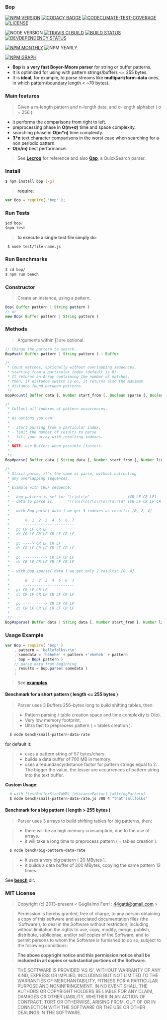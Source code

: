 ### Bop

[![NPM VERSION](http://img.shields.io/npm/v/bop.svg?style=flat)](https://www.npmjs.org/package/bop)
[![CODACY BADGE](https://img.shields.io/codacy/b18ed7d95b0a4707a0ff7b88b30d3def.svg?style=flat)](https://www.codacy.com/public/44gatti/bop)
[![CODECLIMATE-TEST-COVERAGE](https://img.shields.io/codeclimate/coverage/github/rootslab/bop.svg?style=flat)](https://codeclimate.com/github/rootslab/bop)
[![LICENSE](http://img.shields.io/badge/license-MIT-blue.svg?style=flat)](https://github.com/rootslab/bop#mit-license)

![NODE VERSION](https://img.shields.io/node/v/bop.svg)
[![TRAVIS CI BUILD](http://img.shields.io/travis/rootslab/bop.svg?style=flat)](http://travis-ci.org/rootslab/bop)
[![BUILD STATUS](http://img.shields.io/david/rootslab/bop.svg?style=flat)](https://david-dm.org/rootslab/bop)
[![DEVDEPENDENCY STATUS](http://img.shields.io/david/dev/rootslab/bop.svg?style=flat)](https://david-dm.org/rootslab/bop#info=devDependencies)

[![NPM MONTHLY](http://img.shields.io/npm/dm/bop.svg?style=flat)](http://npm-stat.com/charts.html?package=bop)
![NPM YEARLY](https://img.shields.io/npm/dy/bop.svg)

[![NPM GRAPH](https://nodei.co/npm/bop.png?downloads=true&downloadRank=true&stars=true)](https://nodei.co/npm/bop/)

 * __Bop__ is a __very fast Boyer-Moore parser__ for string or buffer patterns.
 * It is optimized for using with pattern strings/buffers <= 255 bytes.
 * It is __ideal__, for example, to parse streams like __multipart/form-data__ ones, in which pattern/boundary length < ~70 bytes).

### Main features

> Given a m-length pattern and n-length data, and σ-length alphabet ( σ = 256 ):

- it performs the comparisons from right to left.
- preprocessing phase in __O(m+σ)__ time and space complexity.
- searching phase in __O(m*n)__ time complexity.
- __3*n__ text character comparisons in the worst case when searching for a non periodic pattern.
- __O(n/m)__ best performance.

> See __[Lecroq](http://www-igm.univ-mlv.fr/~lecroq/string/node14.html)__ for reference and also __[Qap](https://github.com/rootslab/qap)__, a QuickSearch parser.

### Install
```bash
$ npm install bop [-g]
```

> __require__:

```javascript
var Bop = require( 'bop' );
```

### Run Tests

```javascript
$cd bop/
$npm test
```

> __to execute a single test file simply do__:

```bash
 $ node test/file-name.js
```

### Run Benchmarks

```bash
$ cd bop/
$ npm run bench
```

### Constructor

> Create an instance, using a pattern.

```javascript
Bop( Buffer pattern | String pattern )
// or
new Bop( Buffer pattern | String pattern )
```

### Methods

> Arguments within [] are optional.

```javascript
// Change the pattern to search.
Bop#set( Buffer pattern | String pattern ) : Buffer

/*
 * Count matches, optionally without overlapping sequences,
 * starting from a particular index (default is 0).
 * It returns an Array containing the number of matches,
 * then, if distance switch is on, it returns also the maximum
 * distance found between patterns.
 */
Bop#count( Buffer data [, Number start_from [, Boolean sparse [, Boolean distance ] ] ] ) : Array

/*
 * Collect all indexes of pattern occurrences.
 *
 * As options you can:
 *
 * - start parsing from a particular index,
 * - limit the number of results to parse
 * - fill your array with resulting indexes.
 *
 * NOTE: use Buffers when possible (faster).
 *
 */
Bop#parse( Buffer data | String data [, Number start_from [, Number limit_results [, Array my_array ] ] ] ) : Array

/*
 * Strict parse, it's the same as parse, without collecting
 * any overlapping sequences.
 *
 * Example with CRLF sequence:
 *
 * - bop pattern is set to: "\r\n\r\n"                 (CR LF CR LF)
 * - data to parse is:      "\r\n\r\n\r\n\r\n\r\n\r\n" (CR LF CR LF CR LF CR LF )
 * 
 * - with Bop.parse( data ) we get 3 indexes as results: [0, 2, 4]
 *
 *       0  1  2  3  4  5  6  7
 *      -----------------------
 *   p: CR LF CR LF
 *   d: CR LF CR LF CR LF CR LF
 *
 *   p: ----> CR LF CR LF
 *   d: CR LF CR LF CR LF CR LF
 *
 *   p: ----------> CR LF CR LF
 *   d: CR LF CR LF CR LF CR LF
 *
 * - with Bop.sparse( data ) we get only 2 results: [0, 4]
 *
 *       0  1  2  3  4  5  6  7
 *      -----------------------
 *   p: CR LF CR LF
 *   d: CR LF CR LF CR LF CR LF
 *
 *   p: ----------> CR LF CR LF
 *   d: CR LF CR LF CR LF CR LF
 *
 */
Bop#sparse( Buffer data | String data [, Number start_from [, Number limit_results [, Array my_array ] ] ] ) : Array
```

### Usage Example

```javascript
var Bop = require( 'bop' )
    , pattern = 'hellofolks\r\n'
    , somedata = 'hehehe' + pattern +'eheheh' + pattern
    , bop = Bop( pattern )
    // parse data from beginning
    , results = bop.parse( somedata )
    ;

```
> See __[examples](example/)__.


#### Benchmark for a short pattern ( length <= 255 bytes )

> Parser uses 3 Buffers 256-bytes long to build shifting tables, then:

> - Pattern parsing / table creation space and time complexity is O(σ).
> - Very low memory footprint.
> - Ultra fast to preprocess pattern ( = tables creation ).

```bash
  $ node bench/small-pattern-data-rate
```

for default it:

> - uses a pattern string of 57 bytes/chars.
> - builds a data buffer of 700 MB in memory.
> - uses a redundancy/distance factor for pattern strings equal to 2. The bigger the value, 
the lesser are occurrences of pattern string into the text buffer.

 **Custom Usage**:

```bash
  # with [testBufferSizeInMB] [distanceFactor] [aStringPattern]
  $ node bench/small-pattern-data-rate.js 700 4 "that'sallfolks"
```


#### Benchmark for a big pattern ( length > 255 bytes )

> Parser uses 3 arrays to build shifting tables for big patterns, then:

> - there will be an high memory consumption, due to the use of arrays.
> - it will take a long time to preprocess pattern ( = tables creation ).

```bash
  $ node bench/big-pattern-data-rate
```

> - it uses a very big pattern ( 20 MBytes ).
> - it builds a data buffer of 300 MBytes, copying the same pattern 12 times.

See __[bench](./bench)__ dir.


### MIT License

> Copyright (c) 2013-present &lt; Guglielmo Ferri : 44gatti@gmail.com &gt;

> Permission is hereby granted, free of charge, to any person obtaining
> a copy of this software and associated documentation files (the
> 'Software'), to deal in the Software without restriction, including
> without limitation the rights to use, copy, modify, merge, publish,
> distribute, sublicense, and/or sell copies of the Software, and to
> permit persons to whom the Software is furnished to do so, subject to
> the following conditions:

> __The above copyright notice and this permission notice shall be
> included in all copies or substantial portions of the Software.__

> THE SOFTWARE IS PROVIDED 'AS IS', WITHOUT WARRANTY OF ANY KIND,
> EXPRESS OR IMPLIED, INCLUDING BUT NOT LIMITED TO THE WARRANTIES OF
> MERCHANTABILITY, FITNESS FOR A PARTICULAR PURPOSE AND NONINFRINGEMENT.
> IN NO EVENT SHALL THE AUTHORS OR COPYRIGHT HOLDERS BE LIABLE FOR ANY
> CLAIM, DAMAGES OR OTHER LIABILITY, WHETHER IN AN ACTION OF CONTRACT,
> TORT OR OTHERWISE, ARISING FROM, OUT OF OR IN CONNECTION WITH THE
> SOFTWARE OR THE USE OR OTHER DEALINGS IN THE SOFTWARE.
